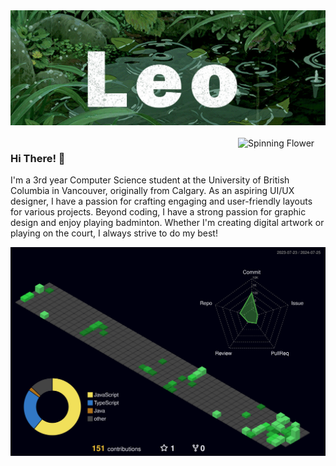 <div >
    <img src="./Leo%20Text%20with%20BG.gif" alt="Leo Text">
</div>

<br>


<img align="right"  width="140px" src="./Spinning%20Flower%20Pixel.gif" alt="Spinning Flower">

<h3 align="left">
    Hi There! 🌱
</h3>

<p align="left">
    I'm a 3rd year Computer Science student at the University of British Columbia in Vancouver, originally from Calgary. As an aspiring UI/UX designer, I have a passion for crafting engaging and user-friendly layouts for various projects. Beyond coding, I have a strong passion for graphic design and enjoy playing badminton. Whether I'm creating digital artwork or playing on the court, I always strive to do my best!
</p>

<!-- ![](./profile-3d-contrib/profile-night-green.svg) -->

<img align="center" width="650px" src="./profile-3d-contrib/profile-night-green.svg" alt="3-d Contributions Image">